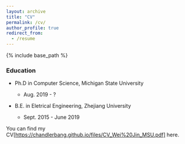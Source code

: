 ```yaml
---
layout: archive
title: "CV"
permalink: /cv/
author_profile: true
redirect_from:
  - /resume
---
```


{% include base_path %}

### Education
* Ph.D in Computer Science, Michigan State University
  * Aug. 2019 - ?

* B.E. in Eletrical Engineering, Zhejiang University
  * Sept. 2015 - June 2019  

<!--
Publication
======
To be add...

Experience
======
* Oct 2018 - Apr 2019: Data Engineer Intern
  * Hangzhou Xiaoyu Inc. 
  * Developing microblog and user recommender systems
*  Jul 2018 - Sep 2018: Research Intern
    * University of Western Australia 
    * Supervised by Dr. Wei Liu
* Feb 2018 - Jul 2018: Research Assistant  
    * DCD Lab, Zhejiang University
    * Supervised by Dr. Donghui Wang 

Honors & Awards
=====
* Provincial Government Scholarship (top 5%), 2018
* Second-Class Scholarship for Outstanding Merits (top 11%), 2016 & 2017 & 2018
* Top Ten Outstanding Students of Lantian Academy, Zhejiang University, 2017
-->

You can find my CV[https://chandlerbang.github.io/files/CV_Wei%20Jin_MSU.pdf] here. 


<!--
Education
======
* B.S. in GitHub, GitHub University, 2012
* M.S. in Jekyll, GitHub University, 2014
* Ph.D in Version Control Theory, GitHub University, 2018 (expected)

Work experience
======
* Summer 2015: Research Assistant
  * Github University
  * Duties included: Tagging issues
  * Supervisor: Professor Git

* Fall 2015: Research Assistant
  * Github University
  * Duties included: Merging pull requests
  * Supervisor: Professor Hub
  
Skills
======
* Skill 1
* Skill 2
  * Sub-skill 2.1
  * Sub-skill 2.2
  * Sub-skill 2.3
* Skill 3

Publications
======
  <ul>{% for post in site.publications %}
    {% include archive-single-cv.html %}
  {% endfor %}</ul>
  
Talks
======
  <ul>{% for post in site.talks %}
    {% include archive-single-talk-cv.html %}
  {% endfor %}</ul>
  
Teaching
======
  <ul>{% for post in site.teaching %}
    {% include archive-single-cv.html %}
  {% endfor %}</ul>
  
Service and leadership
======
* Currently signed in to 43 different slack teams
-->

